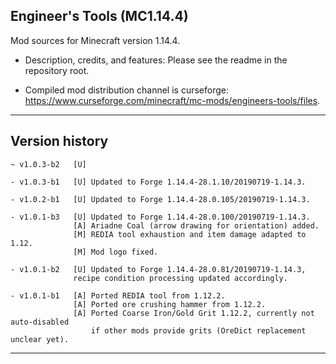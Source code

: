 
## Engineer's Tools (MC1.14.4)

Mod sources for Minecraft version 1.14.4.

- Description, credits, and features: Please see the readme in the repository root.

- Compiled mod distribution channel is curseforge: https://www.curseforge.com/minecraft/mc-mods/engineers-tools/files.

----
## Version history

    ~ v1.0.3-b2   [U]

    - v1.0.3-b1   [U] Updated to Forge 1.14.4-28.1.10/20190719-1.14.3.

    - v1.0.2-b1   [U] Updated to Forge 1.14.4-28.0.105/20190719-1.14.3.

    - v1.0.1-b3   [U] Updated to Forge 1.14.4-28.0.100/20190719-1.14.3.
                  [A] Ariadne Coal (arrow drawing for orientation) added.
                  [M] REDIA tool exhaustion and item damage adapted to 1.12.
                  [M] Mod logo fixed.

    - v1.0.1-b2   [U] Updated to Forge 1.14.4-28.0.81/20190719-1.14.3,
                  recipe condition processing updated accordingly.

    - v1.0.1-b1   [A] Ported REDIA tool from 1.12.2.
                  [A] Ported ore crushing hammer from 1.12.2.
                  [A] Ported Coarse Iron/Gold Grit 1.12.2, currently not auto-disabled
                      if other mods provide grits (OreDict replacement unclear yet).

-----
